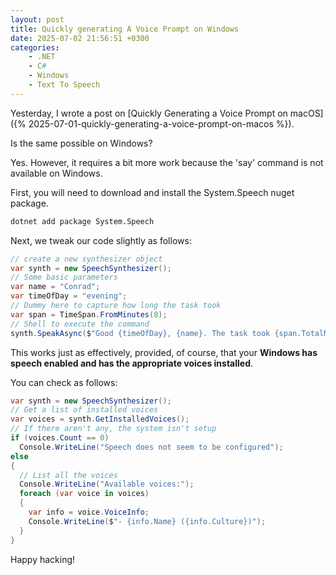 ```yaml
---
layout: post
title: Quickly generating A Voice Prompt on Windows
date: 2025-07-02 21:56:51 +0300
categories:
    - .NET
    - C#
    - Windows
    - Text To Speech
---
```


Yesterday, I wrote a post on [Quickly Generating a Voice Prompt on macOS]({% 2025-07-01-quickly-generating-a-voice-prompt-on-macos %}).

Is the same possible on Windows?

Yes. However, it requires a bit more work because the 'say' command is not available on Windows.

First, you will need to download and install the System.Speech nuget package.

```bash
dotnet add package System.Speech
```

Next, we tweak our code slightly as follows:

```c#
// create a new synthesizer object
var synth = new SpeechSynthesizer();
// Some basic parameters
var name = "Conrad";
var timeOfDay = "evening";
// Dummy here to capture how long the task took
var span = TimeSpan.FromMinutes(8);
// Shell to execute the command
synth.SpeakAsync($"Good {timeOfDay}, {name}. The task took {span.TotalMinutes} minutes to execute");
```

This works just as effectively, provided, of course, that your **Windows has speech enabled and has the appropriate voices installed**.

You can check as follows:

```c#
var synth = new SpeechSynthesizer();
// Get a list of installed voices
var voices = synth.GetInstalledVoices();
// If there aren't any, the system isn't setup
if (voices.Count == 0)
  Console.WriteLine("Speech does not seem to be configured");
else
{
  // List all the voices
  Console.WriteLine("Available voices:");
  foreach (var voice in voices)
  {
    var info = voice.VoiceInfo;
    Console.WriteLine($"- {info.Name} ({info.Culture})");
  }
}
```

Happy hacking!
